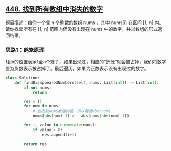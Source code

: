 ## [448. 找到所有数组中消失的数字](https://leetcode-cn.com/problems/find-all-numbers-disappeared-in-an-array/)

题目描述：给你一个含 n 个整数的数组 nums ，其中 nums[i] 在区间 [1, n] 内。请你找出所有在 [1, n] 范围内但没有出现在 nums 中的数字，并以数组的形式返回结果。

### 思路1：鸽笼原理

1到n的位置表示1至n个笼子，如果出现过，相应的“鸽笼”就会被占掉，我们将数字置为负数表示被占掉了。最后遍历，如果为正数表示没有出现过的数字。

```python
class Solution:
    def findDisappearedNumbers(self, nums: List[int]) -> List[int]:
        if not nums:
            return

        res = []
        for num in nums:
            # 会改变nums数组的值，所以需要abs(num)
            nums[abs(num)-1] = - abs(nums[abs(num)-1])

        for i, value in enumerate(nums):
            if value > 0:
                res.append(i+1)
            
        return res
```

